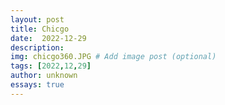 ```yaml
---
layout: post
title: Chicgo
date:  2022-12-29 
description: 
img: chicgo360.JPG # Add image post (optional)
tags: [2022,12,29]
author: unknown
essays: true
---
```



